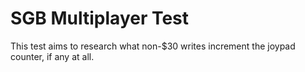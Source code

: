 # SGB Multiplayer Test

This test aims to research what non-$30 writes increment the joypad counter, if any at all.
